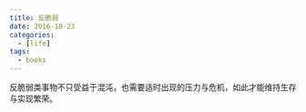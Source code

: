 ```yaml
---
title: 反脆弱
date: 2016-10-23
categories:
  - [life]
tags:
  - books
---
```


反脆弱类事物不只受益于混沌，也需要适时出现的压力与危机，如此才能维持生存与实现繁荣。
